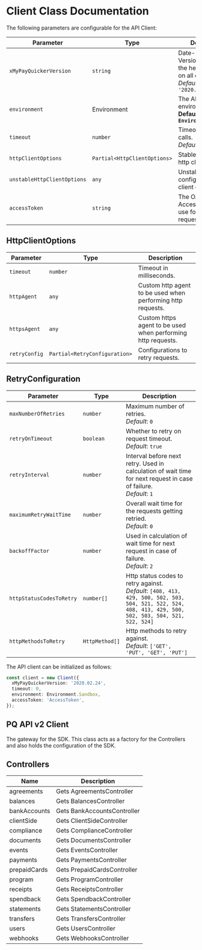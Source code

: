 
# Client Class Documentation

The following parameters are configurable for the API Client:

| Parameter | Type | Description |
|  --- | --- | --- |
| `xMyPayQuickerVersion` | `string` | Date-based API Version specified in the header *required* on all calls.<br>*Default*: `'2020.02.24'` |
| `environment` | Environment | The API environment. <br> **Default: `Environment.Sandbox`** |
| `timeout` | `number` | Timeout for API calls.<br>*Default*: `0` |
| `httpClientOptions` | `Partial<HttpClientOptions>` | Stable configurable http client options. |
| `unstableHttpClientOptions` | `any` | Unstable configurable http client options. |
| `accessToken` | `string` | The OAuth 2.0 Access Token to use for API requests. |

## HttpClientOptions

| Parameter | Type | Description |
|  --- | --- | --- |
| `timeout` | `number` | Timeout in milliseconds. |
| `httpAgent` | `any` | Custom http agent to be used when performing http requests. |
| `httpsAgent` | `any` | Custom https agent to be used when performing http requests. |
| `retryConfig` | `Partial<RetryConfiguration>` | Configurations to retry requests. |

## RetryConfiguration

| Parameter | Type | Description |
|  --- | --- | --- |
| `maxNumberOfRetries` | `number` | Maximum number of retries. <br> *Default*: `0` |
| `retryOnTimeout` | `boolean` | Whether to retry on request timeout. <br> *Default*: `true` |
| `retryInterval` | `number` | Interval before next retry. Used in calculation of wait time for next request in case of failure. <br> *Default*: `1` |
| `maximumRetryWaitTime` | `number` | Overall wait time for the requests getting retried. <br> *Default*: `0` |
| `backoffFactor` | `number` | Used in calculation of wait time for next request in case of failure. <br> *Default*: `2` |
| `httpStatusCodesToRetry` | `number[]` | Http status codes to retry against. <br> *Default*: `[408, 413, 429, 500, 502, 503, 504, 521, 522, 524, 408, 413, 429, 500, 502, 503, 504, 521, 522, 524]` |
| `httpMethodsToRetry` | `HttpMethod[]` | Http methods to retry against. <br> *Default*: `['GET', 'PUT', 'GET', 'PUT']` |

The API client can be initialized as follows:

```ts
const client = new Client({
  xMyPayQuickerVersion: '2020.02.24',
  timeout: 0,
  environment: Environment.Sandbox,
  accessToken: 'AccessToken',
});
```

## PQ API v2 Client

The gateway for the SDK. This class acts as a factory for the Controllers and also holds the configuration of the SDK.

## Controllers

| Name | Description |
|  --- | --- |
| agreements | Gets AgreementsController |
| balances | Gets BalancesController |
| bankAccounts | Gets BankAccountsController |
| clientSide | Gets ClientSideController |
| compliance | Gets ComplianceController |
| documents | Gets DocumentsController |
| events | Gets EventsController |
| payments | Gets PaymentsController |
| prepaidCards | Gets PrepaidCardsController |
| program | Gets ProgramController |
| receipts | Gets ReceiptsController |
| spendback | Gets SpendbackController |
| statements | Gets StatementsController |
| transfers | Gets TransfersController |
| users | Gets UsersController |
| webhooks | Gets WebhooksController |

